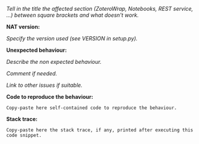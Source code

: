 _Tell in the title the affected section (ZoteroWrap, Notebooks, REST service, ...) between square brackets and what doesn't work._

**NAT version:**

_Specify the version used (see VERSION in setup.py)._

**Unexpected behaviour:**

_Describe the non expected behaviour._

_Comment if needed._

_Link to other issues if suitable._

**Code to reproduce the behaviour:**

```
Copy-paste here self-contained code to reproduce the behaviour.
```

**Stack trace:**

```
Copy-paste here the stack trace, if any, printed after executing this code snippet.
```
